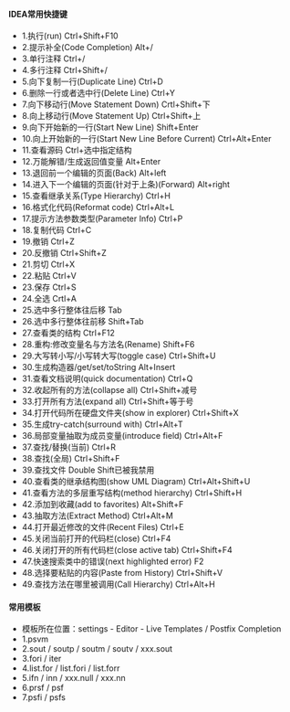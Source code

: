 #### IDEA常用快捷键

+ 1.执行(run) Ctrl+Shift+F10
+ 2.提示补全(Code Completion) Alt+/ 
+ 3.单行注释 Ctrl+/
+ 4.多行注释 Ctrl+Shift+/
+ 5.向下复制一行(Duplicate Line) Ctrl+D
+ 6.删除一行或者选中行(Delete Line) Ctrl+Y
+ 7.向下移动行(Move Statement Down) Crtl+Shift+下
+ 8.向上移动行(Move Statement Up) Ctrl+Shift+上
+ 9.向下开始新的一行(Start New Line) Shift+Enter
+ 10.向上开始新的一行(Start New Line Before Current) Ctrl+Alt+Enter
+ 11.查看源码 Ctrl+选中指定结构
+ 12.万能解错/生成返回值变量 Alt+Enter
+ 13.退回前一个编辑的页面(Back) Alt+left
+ 14.进入下一个编辑的页面(针对于上条)(Forward) Alt+right
+ 15.查看继承关系(Type Hierarchy) Ctrl+H
+ 16.格式化代码(Reformat code) Ctrl+Alt+L
+ 17.提示方法参数类型(Parameter Info) Ctrl+P
+ 18.复制代码 Ctrl+C
+ 19.撤销 Ctrl+Z
+ 20.反撤销 Ctrl+Shift+Z
+ 21.剪切 Ctrl+X
+ 22.粘贴 Ctrl+V
+ 23.保存 Ctrl+S
+ 24.全选 Crtl+A
+ 25.选中多行整体往后移 Tab
+ 26.选中多行整体往前移 Shift+Tab
+ 27.查看类的结构 Ctrl+F12
+ 28.重构:修改变量名与方法名(Rename) Shift+F6
+ 29.大写转小写/小写转大写(toggle case) Ctrl+Shift+U
+ 30.生成构造器/get/set/toString Alt+Insert
+ 31.查看文档说明(quick documentation)  Ctrl+Q
+ 32.收起所有的方法(collapse all) Ctrl+Shift+减号
+ 33.打开所有方法(expand all) Ctrl+Shift+等于号
+ 34.打开代码所在硬盘文件夹(show in explorer) Ctrl+Shift+X
+ 35.生成try-catch(surround with) Ctrl+Alt+T
+ 36.局部变量抽取为成员变量(introduce field) Ctrl+Alt+F
+ 37.查找/替换(当前) Ctrl+R
+ 38.查找(全局) Ctrl+Shift+F
+ 39.查找文件   Double Shift已被我禁用
+ 40.查看类的继承结构图(show UML Diagram) Ctrl+Alt+Shift+U
+ 41.查看方法的多层重写结构(method hierarchy) Ctrl+Shift+H
+ 42.添加到收藏(add to favorites)  Alt+Shift+F
+ 43.抽取方法(Extract Method) Ctrl+Alt+M
+ 44.打开最近修改的文件(Recent Files) Ctrl+E
+ 45.关闭当前打开的代码栏(close) Ctrl+F4
+ 46.关闭打开的所有代码栏(close active tab) Ctrl+Shift+F4
+ 47.快速搜索类中的错误(next highlighted error) F2
+ 48.选择要粘贴的内容(Paste from History) Ctrl+Shift+V
+ 49.查找方法在哪里被调用(Call Hierarchy) Ctrl+Alt+H

#### 常用模板

+ 模板所在位置：settings - Editor - Live Templates / Postfix Completion
+ 1.psvm
+ 2.sout / soutp / soutm / soutv / xxx.sout
+ 3.fori / iter 
+ 4.list.for / list.fori / list.forr
+ 5.ifn / inn / xxx.null / xxx.nn
+ 6.prsf / psf
+ 7.psfi / psfs